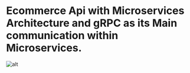 # Ecommerce Api with Microservices Architecture and gRPC as its Main communication within Microservices.

![alt](Ecom%20backend.png)


